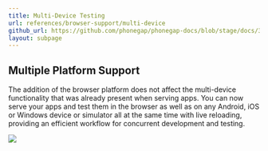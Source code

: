```yaml
---
title: Multi-Device Testing
url: references/browser-support/multi-device
github_url: https://github.com/phonegap/phonegap-docs/blob/stage/docs/3-references/browser-support/3-multi-device.html.md
layout: subpage
---
```


## Multiple Platform Support

The addition of the browser platform does not affect the multi-device functionality that was already present when serving apps. You can now serve your apps and test them in the browser as well as on any Android, iOS or Windows device or simulator all at the same time with live reloading, providing an efficient workflow for concurrent development and testing.

![](/images/browser-support/multidevice.png)
